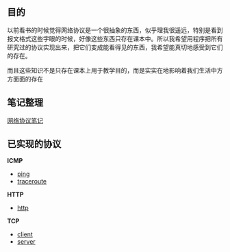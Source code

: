 ## 目的

以前看书的时候觉得网络协议是一个很抽象的东西，似乎理我很遥远，特别是看到报文格式这些字眼的时候，好像这些东西只存在课本中。所以我希望用程序把所有研究过的协议实现出来，把它们变成能看得见的东西，我希望能真切地感受到它们的存在。

而且这些知识不是只存在课本上用于教学目的，而是实实在地影响着我们生活中方方面面的存在

## 笔记整理

[网络协议笔记](https://github.com/wljgithub/implement-network-protocols/blob/master/ReadMeFolder/network.md)


## 已实现的协议

**ICMP**

- [ping](https://github.com/wljgithub/implement-network-protocols/blob/master/ICMP/ping.go)
- [traceroute](https://github.com/wljgithub/implement-network-protocols/blob/master/ICMP/traceroute.go)


**HTTP**

- [http](https://github.com/wljgithub/implement-network-protocols/blob/master/HTTP/implement_http_bysocket.py)

**TCP**

- [client](https://github.com/wljgithub/implement-network-protocols/blob/master/TCP/tcp%E5%AE%A2%E6%88%B7%E7%AB%AF%E5%8E%9F%E5%9E%8B.py)
- [server](https://github.com/wljgithub/implement-network-protocols/blob/master/TCP/TCP%E6%9C%8D%E5%8A%A1%E5%99%A8%E5%8E%9F%E5%9E%8B.py)